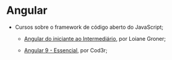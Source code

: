  # Angular

- Cursos sobre o framework de código aberto do JavaScript;


    - [Angular do iniciante ao Intermediário](https://loiane.training/curso/angular), por Loiane Groner;
    
    - [Angular 9 - Essencial](https://www.cod3r.com.br/courses/angular-9-essencial), por Cod3r;


